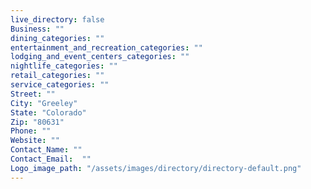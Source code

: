 ```yaml
---
live_directory: false
Business: ""
dining_categories: ""
entertainment_and_recreation_categories: ""
lodging_and_event_centers_categories: ""
nightlife_categories: ""
retail_categories: ""
service_categories: ""
Street: ""
City: "Greeley"
State: "Colorado"
Zip: "80631"
Phone: ""
Website: ""
Contact_Name: ""
Contact_Email:  ""
Logo_image_path: "/assets/images/directory/directory-default.png"
---
```

